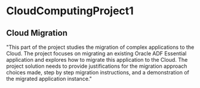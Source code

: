 # CloudComputingProject1

## Cloud Migration

"This part of the project studies the migration of complex applications to the Cloud. The project focuses on migrating an existing Oracle ADF Essential application and explores how to migrate this application to the Cloud. The project solution needs to provide justifications for the migration approach choices made, step by step migration instructions, and a demonstration of the migrated application instance."
